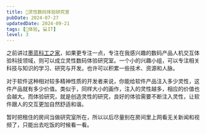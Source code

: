 ```yaml
---
title: 💖灵性数码体验研究室
pubDate: 2024-07-27
updatedDate: 2024-09-21
tags: [💓体验, 💻IT]
level: 3
---
```


之前讲过[墨蓝科工之家](/lab/20240712a-blue-home)，如果更专注一点，专注在我感兴趣的数码产品人机交互体验科技领域，则可以成立灵性数码体验研究室。一个小的兴趣小组，可以专注相关科技与知识的学习、研究与开发。也许可以积累一些技术、资源和人脉。

对于软件这种相对较多精神性质的开发者来说，你能给软件产品注入多少灵性，这件产品就有多少价值。类似于，同样大小的画作，注入的灵性越多，相应的价值也会越大。而体验研究，就是创造灵性的研究，良好的体验需要不断注入灵性，让软件跟人的交互更加自然舒适和谐。

暂时把租住的房间当做研究室所在，所以以后尽量别在房间里上网看无关新闻和视频了，只能出去吃饭的时候看一看。
